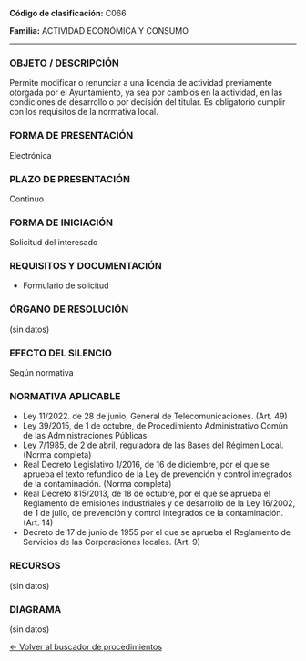 
**Código de clasificación:** C066

**Familia:** ACTIVIDAD ECONÓMICA Y CONSUMO

---

### OBJETO / DESCRIPCIÓN

Permite modificar o renunciar a una licencia de actividad previamente otorgada por el Ayuntamiento, ya sea por cambios en la actividad, en las condiciones de desarrollo o por decisión del titular. Es obligatorio cumplir con los requisitos de la normativa local.

### FORMA DE PRESENTACIÓN

Electrónica

### PLAZO DE PRESENTACIÓN

Continuo

### FORMA DE INICIACIÓN

Solicitud del interesado

### REQUISITOS Y DOCUMENTACIÓN

- Formulario de solicitud

### ÓRGANO DE RESOLUCIÓN

(sin datos)

### EFECTO DEL SILENCIO

Según normativa

### NORMATIVA APLICABLE

- Ley 11/2022. de 28 de junio, General de Telecomunicaciones. (Art. 49)
- Ley 39/2015, de 1 de octubre, de Procedimiento Administrativo Común de las Administraciones Públicas 
- Ley 7/1985, de 2 de abril, reguladora de las Bases del Régimen Local. (Norma completa)
- Real Decreto Legislativo 1/2016, de 16 de diciembre, por el que se aprueba el texto refundido de la Ley de prevención y control integrados de la contaminación. (Norma completa)
- Real Decreto 815/2013, de 18 de octubre, por el que se aprueba el Reglamento de emisiones industriales y de desarrollo de la Ley 16/2002, de 1 de julio, de prevención y control integrados de la contaminación. (Art. 14)
- Decreto de 17 de junio de 1955 por el que se aprueba el Reglamento de Servicios de las Corporaciones locales. (Art. 9)

### RECURSOS

(sin datos)

### DIAGRAMA

(sin datos)

[← Volver al buscador de procedimientos](../buscador.md)